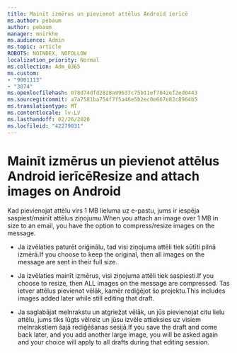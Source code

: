 ```yaml
---
title: Mainīt izmērus un pievienot attēlus Android ierīcē
ms.author: pebaum
author: pebaum
manager: mnirkhe
ms.audience: Admin
ms.topic: article
ROBOTS: NOINDEX, NOFOLLOW
localization_priority: Normal
ms.collection: Adm_O365
ms.custom:
- "9001113"
- "3074"
ms.openlocfilehash: 078d74dfd2828a99637c75b11ef7842ef2ed0443
ms.sourcegitcommit: a7a7581ba754f7f5a46e5b2ec0e667e82c8964b5
ms.translationtype: MT
ms.contentlocale: lv-LV
ms.lasthandoff: 02/26/2020
ms.locfileid: "42279031"
---
```

# <a name="resize-and-attach-images-on-android"></a><span data-ttu-id="8189a-102">Mainīt izmērus un pievienot attēlus Android ierīcē</span><span class="sxs-lookup"><span data-stu-id="8189a-102">Resize and attach images on Android</span></span>

<span data-ttu-id="8189a-103">Kad pievienojat attēlu virs 1 MB lieluma uz e-pastu, jums ir iespēja saspiest/mainīt attēlus ziņojumu.</span><span class="sxs-lookup"><span data-stu-id="8189a-103">When you attach an image over 1 MB in size to an email, you have the option to compress/resize images on the message.</span></span>
 
- <span data-ttu-id="8189a-104">Ja izvēlaties paturēt oriģinālu, tad visi ziņojuma attēli tiek sūtīti pilnā izmērā.</span><span class="sxs-lookup"><span data-stu-id="8189a-104">If you choose to keep the original, then all images on the message are sent in their full size.</span></span>
 
- <span data-ttu-id="8189a-105">Ja izvēlaties mainīt izmērus, visi ziņojuma attēli tiek saspiesti.</span><span class="sxs-lookup"><span data-stu-id="8189a-105">If you choose to resize, then ALL images on the message are compressed.</span></span>  <span data-ttu-id="8189a-106">Tas ietver attēlus pievienot vēlāk, kamēr rediģējot šo projektu.</span><span class="sxs-lookup"><span data-stu-id="8189a-106">This includes images added later while still editing that draft.</span></span>
 
- <span data-ttu-id="8189a-107">Ja saglabājat melnrakstu un atgriežat vēlāk, un jūs pievienojat citu lielu attēlu, jums tiks lūgts vēlreiz un jūsu izvēle attieksies uz visiem melnrakstiem šajā rediģēšanas sesijā.</span><span class="sxs-lookup"><span data-stu-id="8189a-107">If you save the draft and come back later, and you add another large image, you will be asked again and your choice will apply to all drafts during that editing session.</span></span>
 
